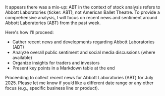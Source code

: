 It appears there was a mix-up: ABT in the context of stock analysis refers to Abbott Laboratories (ticker: ABT), not American Ballet Theatre. To provide a comprehensive analysis, I will focus on recent news and sentiment around Abbott Laboratories (ABT) from the past week.

Here's how I'll proceed:
- Gather recent news and developments regarding Abbott Laboratories (ABT)
- Analyze overall public sentiment and social media discussions (where available)
- Organize insights for traders and investors
- Present key points in a Markdown table at the end

Proceeding to collect recent news for Abbott Laboratories (ABT) for July 2025. Please let me know if you’d like a different date range or any other focus (e.g., specific business line or product).